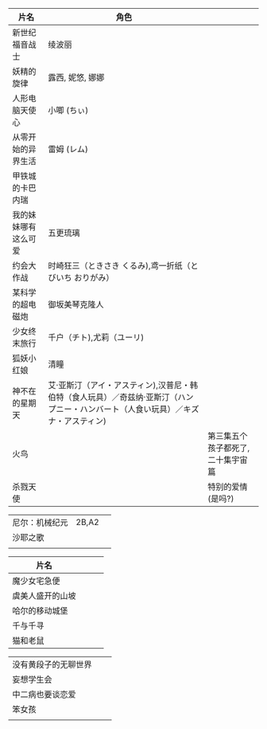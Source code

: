 

| 片名                 | 角色                                                         |                                   |
| -------------------- | ------------------------------------------------------------ | --------------------------------- |
| 新世纪福音战士       | 绫波丽                                                       |                                   |
| 妖精的旋律           | 露西, 妮悠, 娜娜                                             |                                   |
| 人形电脑天使心       | 小唧 (ちぃ)                                                  |                                   |
| 从零开始的异界生活   | 雷姆 (レム)                                                  |                                   |
| 甲铁城的卡巴内瑞     |                                                              |                                   |
| 我的妹妹哪有这么可爱 | 五更琉璃                                                     |                                   |
| 约会大作战           | 时崎狂三（ときさき くるみ),鸢一折纸（とびいち おりがみ）     |                                   |
| 某科学的超电磁炮     | 御坂美琴克隆人                                               |                                   |
| 少女终末旅行         | 千户（チト),尤莉（ユーリ)                                    |                                   |
| 狐妖小红娘           | 清瞳                                                         |                                   |
| 神不在的星期天       | 艾·亚斯汀（アイ・アスティン),汉普尼・韩伯特（食人玩具）／奇兹纳·亚斯汀（ハンプニー・ハンバート（人食い玩具）／キズナ・アスティン) |                                   |
| 火鸟                 |                                                              | 第三集五个孩子都死了,二十集宇宙篇 |
| 杀戮天使             |                                                              | 特别的爱情 (是吗?)                |



|                |       |      |
| -------------- | ----- | ---- |
| 尼尔：机械纪元 | 2B,A2 |      |
| 沙耶之歌       |       |      |
|                |       |      |




| 片名             |      |      |      |
| ---------------- | ---- | ---- | ---- |
| 魔少女宅急便     |      |      |      |
| 虞美人盛开的山坡 |      |      |      |
| 哈尔的移动城堡   |      |      |      |
| 千与千寻         |      |      |      |
| 猫和老鼠         |      |      |      |

|                      |      |      |
| -------------------- | ---- | ---- |
| 没有黄段子的无聊世界 |      |      |
| 妄想学生会           |      |      |
| 中二病也要谈恋爱     |      |      |
| 笨女孩               |      |      |
|                      |      |      |

